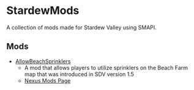 # StardewMods

A collection of mods made for Stardew Valley using SMAPI.

## Mods

- [AllowBeachSprinklers](./src/AllowBeachSprinklers)
    - A mod that allows players to utilize sprinklers on the Beach Farm map that was introduced in SDV version 1.5
    - [Nexus Mods Page](https://www.nexusmods.com/stardewvalley/mods/7629)
